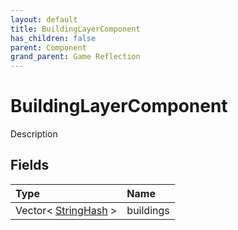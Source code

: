 ```yaml
---
layout: default
title: BuildingLayerComponent
has_children: false
parent: Component
grand_parent: Game Reflection
---
```

# BuildingLayerComponent
Description 

## Fields

| Type | Name |
|:-------------|:--------------|
| Vector< [StringHash](/docs/game-reflection/classes/string_hash) > | buildings |


